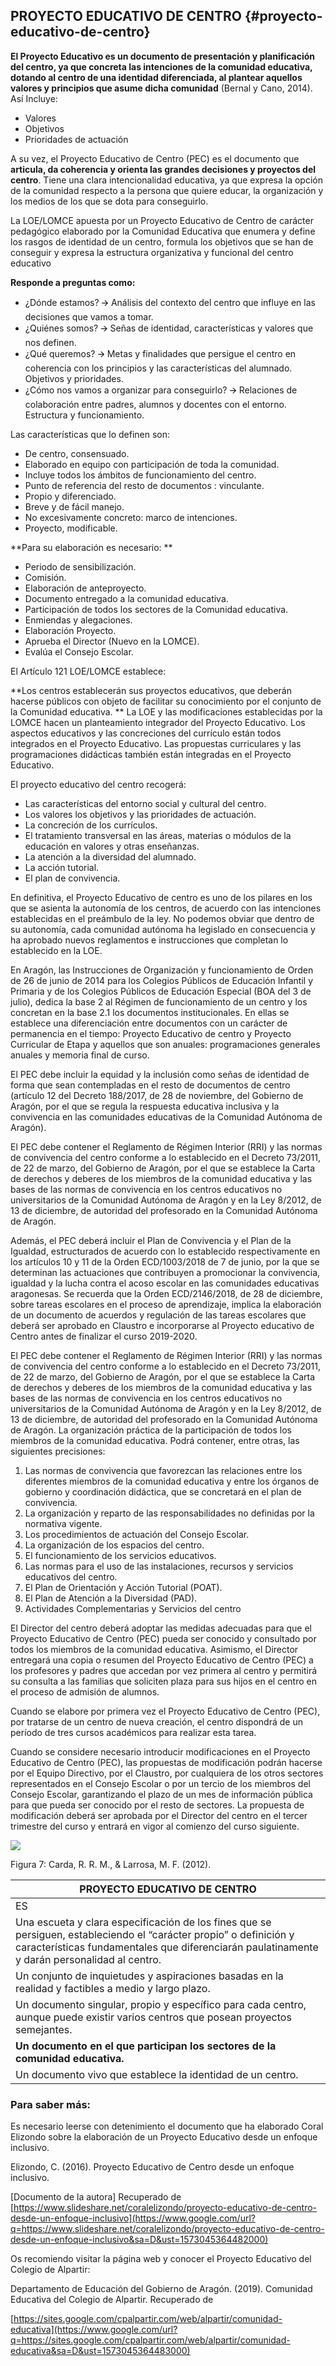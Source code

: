 ## PROYECTO EDUCATIVO DE CENTRO {#proyecto-educativo-de-centro}

**El Proyecto Educativo es un documento de presentación y planificación del centro, ya que concreta las intenciones de la comunidad educativa, dotando al centro de una identidad diferenciada, al plantear aquellos valores y principios que asume dicha comunidad** (Bernal y Cano, 2014). Así Incluye:

*   Valores
*   Objetivos
*   Prioridades de actuación

A su vez, el Proyecto Educativo de Centro (PEC) es el documento que **articula, da coherencia y orienta las grandes decisiones y proyectos del centro**. Tiene una clara intencionalidad educativa, ya que expresa la opción de la comunidad respecto a la persona que quiere educar, la organización y los medios de los que se dota para conseguirlo.

La LOE/LOMCE apuesta por un Proyecto Educativo de Centro de carácter pedagógico elaborado por la Comunidad Educativa que enumera y define los rasgos de identidad de un centro, formula los objetivos que se han de conseguir y expresa la estructura organizativa y funcional del centro educativo

**Responde a preguntas como:**

*   ¿Dónde estamos? 🡪 Análisis del contexto del centro que influye en las decisiones que vamos a tomar.
*   ¿Quiénes somos? 🡪 Señas de identidad, características y valores que nos definen.
*   ¿Qué queremos? 🡪 Metas y finalidades que persigue el centro en coherencia con los principios y las características del alumnado. Objetivos y prioridades.
*   ¿Cómo nos vamos a organizar para conseguirlo? 🡪 Relaciones de colaboración entre padres, alumnos y docentes con el entorno.  Estructura y funcionamiento.

Las características que lo definen son:

*   De centro, consensuado.
*   Elaborado en equipo con participación de toda la comunidad.
*   Incluye todos los ámbitos de funcionamiento del centro.
*   Punto de referencia del resto de documentos : vinculante.
*   Propio y diferenciado.
*   Breve y de fácil manejo.
*   No excesivamente concreto: marco de intenciones.
*   Proyecto, modificable.

**Para su elaboración es necesario:
**
*   Periodo de sensibilización.
*   Comisión.
*   Elaboración de anteproyecto.
*   Documento entregado a la comunidad educativa.
*   Participación de todos los sectores de la Comunidad educativa.
*   Enmiendas y alegaciones.
*   Elaboración Proyecto.
*   Aprueba el Director (Nuevo en la LOMCE).
*   Evalúa el Consejo Escolar.

El Artículo 121 LOE/LOMCE establece:

**Los centros establecerán sus proyectos educativos, que deberán hacerse públicos con objeto de facilitar su conocimiento por el conjunto de la Comunidad educativa.
**
La LOE y las modificaciones establecidas por la LOMCE hacen un planteamiento integrador del Proyecto Educativo. Los aspectos educativos y las concreciones del currículo están todos integrados en el Proyecto Educativo. Las propuestas curriculares y las programaciones didácticas  también están integradas en el Proyecto Educativo.

El proyecto educativo del centro recogerá:

*   Las características del entorno social y cultural del centro.
*   Los valores los objetivos y las prioridades de actuación.
*   La concreción de los currículos.
*   El tratamiento transversal en las áreas, materias o módulos de la educación en valores y otras enseñanzas.
*   La atención a la diversidad del alumnado.
*   La acción tutorial.
*   El plan de convivencia.

En definitiva, el Proyecto Educativo de centro es uno de los pilares en los que se asienta la autonomía de los centros, de acuerdo con las intenciones establecidas en el preámbulo de la ley. No podemos obviar que dentro de su autonomía, cada comunidad autónoma ha legislado en consecuencia y ha aprobado nuevos reglamentos e instrucciones que completan lo establecido en la LOE.

En Aragón, las Instrucciones de Organización y funcionamiento de Orden de 26 de junio de 2014 para los Colegios Públicos de Educación Infantil y Primaria y de los Colegios Públicos de Educación Especial (BOA del 3 de julio), dedica la base 2 al Régimen de funcionamiento de un centro y los concretan en la base 2.1 los documentos institucionales. En ellas se establece una diferenciación entre documentos con un carácter de permanencia en el tiempo: Proyecto Educativo de centro y Proyecto Curricular de Etapa y aquellos que son anuales: programaciones generales anuales y memoria final de curso.

El PEC debe incluir la equidad y la inclusión como señas de identidad de forma que sean contempladas en el resto de documentos de centro (artículo 12 del Decreto 188/2017, de 28 de noviembre, del Gobierno de Aragón, por el que se regula la respuesta educativa inclusiva y la convivencia en las comunidades educativas de la Comunidad Autónoma de Aragón).

 El PEC debe contener el Reglamento de Régimen Interior (RRI) y las normas de convivencia del centro conforme a lo establecido en el Decreto 73/2011, de 22 de marzo, del Gobierno de Aragón, por el que se establece la Carta de derechos y deberes de los miembros de la comunidad educativa y las bases de las normas de convivencia en los centros educativos no universitarios de la Comunidad Autónoma de Aragón y en la Ley 8/2012, de 13 de diciembre, de autoridad del profesorado en la Comunidad Autónoma de Aragón.

Además, el PEC deberá incluir el Plan de Convivencia y el Plan de la Igualdad, estructurados de acuerdo con lo establecido respectivamente en los artículos 10 y 11 de la Orden ECD/1003/2018 de 7 de junio, por la que se determinan las actuaciones que contribuyen a promocionar la convivencia, igualdad y la lucha contra el acoso escolar en las comunidades educativas aragonesas. Se recuerda que la Orden ECD/2146/2018, de 28 de diciembre, sobre tareas escolares en el proceso de aprendizaje, implica la elaboración de un documento de acuerdos y regulación de las tareas escolares que deberá ser aprobado en Claustro e incorporarse al Proyecto educativo de Centro antes de finalizar el curso 2019-2020.

El PEC debe contener el Reglamento de Régimen Interior (RRI) y las normas de convivencia del centro conforme a lo establecido en el Decreto 73/2011, de 22 de marzo, del Gobierno de Aragón, por el que se establece la Carta de derechos y deberes de los miembros de la comunidad educativa y las bases de las normas de convivencia en los centros educativos no universitarios de la Comunidad Autónoma de Aragón y en la Ley 8/2012, de 13 de diciembre, de autoridad del profesorado en la Comunidad Autónoma de Aragón. La organización práctica de la participación de todos los miembros de la comunidad educativa. Podrá contener, entre otras, las siguientes precisiones:

1.  Las normas de convivencia que favorezcan las relaciones entre los diferentes miembros de la comunidad educativa y entre los órganos de gobierno y coordinación didáctica, que se concretará en el plan de convivencia.
2.  La organización y reparto de las responsabilidades no definidas por la normativa vigente.
3.  Los procedimientos de actuación del Consejo Escolar.
4.  La organización de los espacios del centro.
5.  El funcionamiento de los servicios educativos.
6.  Las normas para el uso de las instalaciones, recursos y servicios educativos del centro.
7.  El Plan de Orientación y Acción Tutorial (POAT).
8.  El Plan de Atención a la Diversidad (PAD).
9.  Actividades Complementarias y Servicios del centro

El Director del centro deberá adoptar las medidas adecuadas para que el Proyecto Educativo de Centro (PEC) pueda ser conocido y consultado por todos los miembros de la comunidad educativa. Asimismo, el Director entregará una copia o resumen del Proyecto Educativo de Centro (PEC) a los profesores y padres que accedan por vez primera al centro y permitirá su consulta a las familias que soliciten plaza para sus hijos en el centro en el proceso de admisión de alumnos.

Cuando se elabore por primera vez el Proyecto Educativo de Centro (PEC), por tratarse de un centro de nueva creación, el centro dispondrá de un período de tres cursos académicos para realizar esta tarea.

Cuando se considere necesario introducir modificaciones en el Proyecto Educativo de Centro (PEC), las propuestas de modificación podrán hacerse por el Equipo Directivo, por el Claustro, por cualquiera de los otros sectores representados en el Consejo Escolar o por un tercio de los miembros del Consejo Escolar, garantizando el plazo de un mes de información pública para que pueda ser conocido por el resto de sectores. La propuesta de modificación deberá ser aprobada por el Director del centro en el tercer trimestre del curso y entrará en vigor al comienzo del curso siguiente.

![](/images/image3.png)

Figura 7: Carda, R. R. M., &amp; Larrosa, M. F. (2012).

| PROYECTO EDUCATIVO DE CENTRO |
| --- |
| ES | NO ES |
| Una escueta y clara especificación de los fines que se persiguen, estableciendo el “carácter propio” o definición y características fundamentales que diferenciarán paulatinamente y darán personalidad al centro.|  **Un documento en el que se especifican todos y cada uno de los detalles del centro**.|
| Un conjunto de inquietudes y aspiraciones basadas en la realidad y factibles a medio y largo plazo. | **Un        conjunto        utópico        de        “ilusiones” profesionales.** |
| Un documento singular, propio y específico para cada centro, aunque puede existir varios centros que posean proyectos semejantes. | **Un documento genérico basado en los principios esenciales de la pedagogía, psicología…,   para   poder ser aplicado a cualquier centro de características semejantes.** |
| **Un documento en el que participan los sectores de la comunidad  educativa.** | Un documento elaborado por el equipo directivo. |
| Un documento vivo que establece la identidad de un centro. | **Un precioso documento de despacho para  ser archivado, acabado, inamovible e innecesario. |**

### Para saber más:

Es necesario leerse con detenimiento el documento que ha elaborado Coral Elizondo sobre la elaboración de un Proyecto Educativo desde un enfoque inclusivo.

Elizondo, C. (2016). Proyecto Educativo de Centro desde un enfoque inclusivo.

[Documento de la autora] Recuperado de [https://www.slideshare.net/coralelizondo/proyecto-educativo-de-centro-desde-un-enfoque-inclusivo](https://www.google.com/url?q=https://www.slideshare.net/coralelizondo/proyecto-educativo-de-centro-desde-un-enfoque-inclusivo&sa=D&ust=1573045364482000)

Os recomiendo visitar la página web y conocer el Proyecto Educativo del Colegio de Alpartir:

Departamento de Educación del Gobierno de Aragón. (2019). Comunidad Educativa del Colegio de Alpartir. Recuperado de

[https://sites.google.com/cpalpartir.com/web/alpartir/comunidad-educativa](https://www.google.com/url?q=https://sites.google.com/cpalpartir.com/web/alpartir/comunidad-educativa&sa=D&ust=1573045364483000)